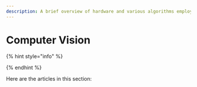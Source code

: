 ```yaml
---
description: A brief overview of hardware and various algorithms employed.
---
```


# Computer Vision

{% hint style="info" %}

{% endhint %}

Here are the articles in this section:
